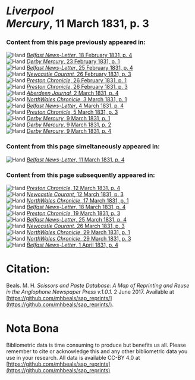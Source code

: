 # *Liverpool Mercury*, 11 March 1831, p. 3  
  
### Content from this page previously appeared in:  
![Hand](http://scissorsandpaste.net/wp-content/uploads/2017/06/smallhandpointer.png) [*Belfast News-Letter*, 18 February 1831, p. 4](https://mhbeals.github.io/sap_html/Belfast-News-Letter/Belfast-News-Letter-18-February-1831-p-4)  
![Hand](http://scissorsandpaste.net/wp-content/uploads/2017/06/smallhandpointer.png) [*Derby Mercury*, 23 February 1831, p. 1](https://mhbeals.github.io/sap_html/Derby-Mercury/Derby-Mercury-23-February-1831-p-1)  
![Hand](http://scissorsandpaste.net/wp-content/uploads/2017/06/smallhandpointer.png) [*Belfast News-Letter*, 25 February 1831, p. 4](https://mhbeals.github.io/sap_html/Belfast-News-Letter/Belfast-News-Letter-25-February-1831-p-4)  
![Hand](http://scissorsandpaste.net/wp-content/uploads/2017/06/smallhandpointer.png) [*Newcastle Courant*, 26 February 1831, p. 3](https://mhbeals.github.io/sap_html/Newcastle-Courant/Newcastle-Courant-26-February-1831-p-3)  
![Hand](http://scissorsandpaste.net/wp-content/uploads/2017/06/smallhandpointer.png) [*Preston Chronicle*, 26 February 1831, p. 1](https://mhbeals.github.io/sap_html/Preston-Chronicle/Preston-Chronicle-26-February-1831-p-1)  
![Hand](http://scissorsandpaste.net/wp-content/uploads/2017/06/smallhandpointer.png) [*Preston Chronicle*, 26 February 1831, p. 3](https://mhbeals.github.io/sap_html/Preston-Chronicle/Preston-Chronicle-26-February-1831-p-3)  
![Hand](http://scissorsandpaste.net/wp-content/uploads/2017/06/smallhandpointer.png) [*Aberdeen Journal*, 2 March 1831, p. 4](https://mhbeals.github.io/sap_html/Aberdeen-Journal/Aberdeen-Journal-2-March-1831-p-4)  
![Hand](http://scissorsandpaste.net/wp-content/uploads/2017/06/smallhandpointer.png) [*NorthWales Chronicle*, 3 March 1831, p. 1](https://mhbeals.github.io/sap_html/NorthWales-Chronicle/NorthWales-Chronicle-3-March-1831-p-1)  
![Hand](http://scissorsandpaste.net/wp-content/uploads/2017/06/smallhandpointer.png) [*Belfast News-Letter*, 4 March 1831, p. 4](https://mhbeals.github.io/sap_html/Belfast-News-Letter/Belfast-News-Letter-4-March-1831-p-4)  
![Hand](http://scissorsandpaste.net/wp-content/uploads/2017/06/smallhandpointer.png) [*Preston Chronicle*, 5 March 1831, p. 3](https://mhbeals.github.io/sap_html/Preston-Chronicle/Preston-Chronicle-5-March-1831-p-3)  
![Hand](http://scissorsandpaste.net/wp-content/uploads/2017/06/smallhandpointer.png) [*Derby Mercury*, 9 March 1831, p. 1](https://mhbeals.github.io/sap_html/Derby-Mercury/Derby-Mercury-9-March-1831-p-1)  
![Hand](http://scissorsandpaste.net/wp-content/uploads/2017/06/smallhandpointer.png) [*Derby Mercury*, 9 March 1831, p. 2](https://mhbeals.github.io/sap_html/Derby-Mercury/Derby-Mercury-9-March-1831-p-2)  
![Hand](http://scissorsandpaste.net/wp-content/uploads/2017/06/smallhandpointer.png) [*Derby Mercury*, 9 March 1831, p. 4](https://mhbeals.github.io/sap_html/Derby-Mercury/Derby-Mercury-9-March-1831-p-4)  
  
### Content from this page simeltaneously appeared in:  
![Hand](http://scissorsandpaste.net/wp-content/uploads/2017/06/smallhandpointer.png) [*Belfast News-Letter*, 11 March 1831, p. 4](https://mhbeals.github.io/sap_html/Belfast-News-Letter/Belfast-News-Letter-11-March-1831-p-4)  
  
### Content from this page subsequently appeared in:  
![Hand](http://scissorsandpaste.net/wp-content/uploads/2017/06/smallhandpointer.png) [*Preston Chronicle*, 12 March 1831, p. 4](https://mhbeals.github.io/sap_html/Preston-Chronicle/Preston-Chronicle-12-March-1831-p-4)  
![Hand](http://scissorsandpaste.net/wp-content/uploads/2017/06/smallhandpointer.png) [*Newcastle Courant*, 12 March 1831, p. 3](https://mhbeals.github.io/sap_html/Newcastle-Courant/Newcastle-Courant-12-March-1831-p-3)  
![Hand](http://scissorsandpaste.net/wp-content/uploads/2017/06/smallhandpointer.png) [*NorthWales Chronicle*, 17 March 1831, p. 1](https://mhbeals.github.io/sap_html/NorthWales-Chronicle/NorthWales-Chronicle-17-March-1831-p-1)  
![Hand](http://scissorsandpaste.net/wp-content/uploads/2017/06/smallhandpointer.png) [*Belfast News-Letter*, 18 March 1831, p. 4](https://mhbeals.github.io/sap_html/Belfast-News-Letter/Belfast-News-Letter-18-March-1831-p-4)  
![Hand](http://scissorsandpaste.net/wp-content/uploads/2017/06/smallhandpointer.png) [*Preston Chronicle*, 19 March 1831, p. 3](https://mhbeals.github.io/sap_html/Preston-Chronicle/Preston-Chronicle-19-March-1831-p-3)  
![Hand](http://scissorsandpaste.net/wp-content/uploads/2017/06/smallhandpointer.png) [*Belfast News-Letter*, 25 March 1831, p. 4](https://mhbeals.github.io/sap_html/Belfast-News-Letter/Belfast-News-Letter-25-March-1831-p-4)  
![Hand](http://scissorsandpaste.net/wp-content/uploads/2017/06/smallhandpointer.png) [*Newcastle Courant*, 26 March 1831, p. 3](https://mhbeals.github.io/sap_html/Newcastle-Courant/Newcastle-Courant-26-March-1831-p-3)  
![Hand](http://scissorsandpaste.net/wp-content/uploads/2017/06/smallhandpointer.png) [*NorthWales Chronicle*, 29 March 1831, p. 1](https://mhbeals.github.io/sap_html/NorthWales-Chronicle/NorthWales-Chronicle-29-March-1831-p-1)  
![Hand](http://scissorsandpaste.net/wp-content/uploads/2017/06/smallhandpointer.png) [*NorthWales Chronicle*, 29 March 1831, p. 3](https://mhbeals.github.io/sap_html/NorthWales-Chronicle/NorthWales-Chronicle-29-March-1831-p-3)  
![Hand](http://scissorsandpaste.net/wp-content/uploads/2017/06/smallhandpointer.png) [*Belfast News-Letter*, 1 April 1831, p. 4](https://mhbeals.github.io/sap_html/Belfast-News-Letter/Belfast-News-Letter-1-April-1831-p-4)  


# Citation: 

Beals. M. H. *Scissors and Paste Database: A Map of Reprinting and Reuse in the Anglophone Newspaper Press v.1.0.1.* 2 June 2017. Available at [https://github.com/mhbeals/sap_reprints/](https://github.com/mhbeals/sap_reprints/). 

# Nota Bona

Bibliometric data is time consuming to produce but benefits us all. Please remember to cite or acknowledge this and any other bibliometric data you use in your research. All data is available CC-BY 4.0 at [https://github.com/mhbeals/sap_reprints](https://github.com/mhbeals/sap_reprints)